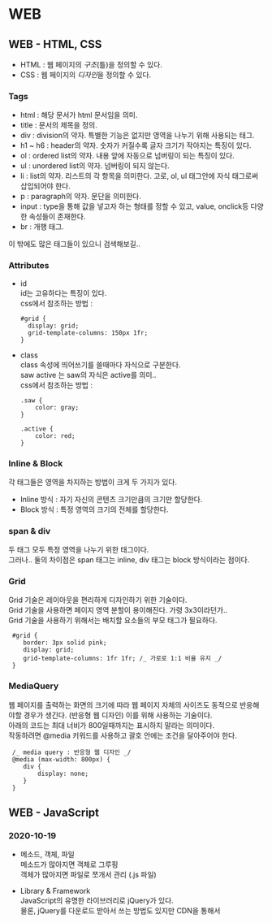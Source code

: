 # WEB

## WEB - HTML, CSS

- HTML : 웹 페이지의 _구조_(틀)을 정의할 수 있다.
- CSS : 웹 페이지의 *디자인*을 정의할 수 있다.

### Tags

- html : 해당 문서가 html 문서임을 의미.
- title : 문서의 제목을 정의.
- div : division의 약자. 특별한 기능은 없지만 영역을 나누기 위해 사용되는 태그.
- h1 ~ h6 : header의 약자. 숫자가 커질수록 글자 크기가 작아지는 특징이 있다.
- ol : ordered list의 약자. 내용 앞에 자동으로 넘버링이 되는 특징이 있다.
- ul : unordered list의 약자. 넘버링이 되지 않는다.
- li : list의 약자. 리스트의 각 항목을 의미한다. 고로, ol, ul 태그안에 자식 태그로써 삽입되어야 한다.
- p : paragraph의 약자. 문단을 의미한다.
- input : type을 통해 값을 넣고자 하는 형태를 정할 수 있고, value, onclick등 다양한 속성들이 존재한다.
- br : 개행 태그.

이 밖에도 많은 태그들이 있으니 검색해보길..

### Attributes

- id  
  id는 고유하다는 특징이 있다.  
  css에서 참조하는 방법 :

  ```
  #grid {
    display: grid;
    grid-template-columns: 150px 1fr;
  }
  ```

- class  
   class 속성에 띄어쓰기를 쓸때마다 자식으로 구분한다.  
   saw active 는 saw의 자식은 active를 의미..  
   css에서 참조하는 방법 :

  ```
  .saw {
      color: gray;
  }

  .active {
      color: red;
  }
  ```

### Inline & Block

각 태그들은 영역을 차지하는 방법이 크게 두 가지가 있다.

- Inline 방식 : 자기 자신의 콘텐츠 크기만큼의 크기만 할당한다.
- Block 방식 : 특정 영역의 크기의 전체를 할당한다.

### span & div

두 태그 모두 특정 영역을 나누기 위한 태그이다.  
그러나.. 둘의 차이점은 span 태그는 inline, div 태그는 block 방식이라는 점이다.

### Grid

Grid 기술은 레이아웃을 편리하게 디자인하기 위한 기술이다.  
Grid 기술을 사용하면 페이지 영역 분할이 용이해진다. 가령 3x3이라던가..  
Grid 기술을 사용하기 위해서는 배치할 요소들의 부모 태그가 필요하다.

```
 #grid {
    border: 3px solid pink;
    display: grid;
    grid-template-columns: 1fr 1fr; /_ 가로로 1:1 비율 유지 _/
 }
```

### MediaQuery

웹 페이지를 출력하는 화면의 크기에 따라 웹 페이지 자체의 사이즈도 동적으로 반응해야할 경우가 생긴다. (반응형 웹 디자인) 이를 위해 사용하는 기술이다.  
아래의 코드는 최대 너비가 800일때까지는 표시하지 말라는 의미이다.  
작동하려면 @media 키워드를 사용하고 괄호 안에는 조건을 달아주어야 한다.

```
 /_ media query : 반응형 웹 디자인 _/
 @media (max-width: 800px) {
    div {
        display: none;
    }
 }
```

## WEB - JavaScript

### 2020-10-19

- 메소드, 객체, 파일  
  메소드가 많아지면 객체로 그루핑  
  객체가 많아지면 파일로 쪼개서 관리 (.js 파일)

- Library & Framework  
  JavaScript의 유명한 라이브러리로 jQuery가 있다.  
  물론, jQuery를 다운로드 받아서 쓰는 방법도 있지만 CDN을 통해서 <script scr="xxx"> 키워드를 사용하여 스크립트를 import하는 방법도 있다..  
  CDN : Content Delivery Network 의 약자. (https://jquery.com/download/)

- jQuery  
  \$('xx:) : 해당 모든 태그를 제어하겠다는 의미
  .css() : 스타일을 위한 메소드

## WEB - Node.js

### 2020-10-19

Nodejs를 통해 웹 애플리케이션을 만들어보자.  
웹 애플리케이션은 HTML같은 문서들을 자동으로 만들 수 있다. 직접 작성하지 않고도..

극단적으로 생각해보자. 만약 1억개의 웹 페이지에 있는 ol 태그들을 ul 태그들로 바꿔야 한다면 수작업을 하면 매우 힘들지 않을까? 이를 해결할 수 있는 도구가 Node.js이다.

웹은 클라이언트와 서버 사이에 request, response관계에 있다.  
Node.js는 웹 서버로써의 기능을 수행할 것이다.

### 2020-10-20

- 템플릿 리터럴 (JavaScript)  
  템플릿 리터럴은 `기호를 사용하면 된다. 템플릿 리터럴을 사용하면 변수를 \${}로 대체할 수 있으며 개행문자와 같은 특수기호를 따로 사용하지 않아도 된다.

- URL  
  URL의 형식에 대해 알아보자.  
   'http://opentutorials.org:3000/main?id=HTML&page=12'  
  **http** : hyper text transfer protocol, 사용자가 서버에 접속할 때의 방식. 웹 브라우저와 웹 서버가 데이터를 주고 받기 위한 프로토콜  
  **opentutorials.org** : host(domain)  
  **3000** : 3000번 포트와 연결되어 있는 서버와 통신. 3000번 포트에 nodejs 서버를 실행시킨 것. 단, 80번 포트를 통해서 실행시킨 경우 접속할 때에는 80번이 생략 가능하다. 전세계적으로 80번을 쓰기 때문.  
  **main** : path  
  **?id=HTML&page=12** : _query string_, 요청할 때 전달할 정보. ?로 시작하는 것으로 약속되어 있다.

- Query String  
  Query String을 통해 동적인 웹 페이지를 제공할 수 있다. (틀이 같다는 전재에서) 똑같은 템플릿에 데이터만 다른 경우 어떡해야 하는가? 에 대한 문제를 해결할 수 있는 것이다.

  ```
      var queryData = url.parse(\_url, true).query;
      var title = queryData.id;
  ```

  queryData에는 특정 객체가 생성된다. 이 객체는 URL의 /? 뒤에 오는 정보들을 담고 있다. 그래서, id에 대한 정보를 담고 있다면 위의 title 변수처럼 객체안의 정보를 참조하여 템플릿 리터럴을 사용해 동적인 웹 페이지를 제공할 수 있게 된다.

- fs (File System)  
  fs.fileRead(path, options, callback) 메소드를 통해 주어진 Query String에 따라 알맞는 파일(웹 페이지)을 로드할 수 있다. 물론 서버단의 스크립트가 수정되면 nodejs를 재구동해야 하지만, 각 웹 페이지의 수정사항을 반영할 때에는 파일을 읽어들이는 구조이기 때문에 nodejs를 재구동할 필요가 없다.

  fs.readdir(path, callback) 메소드를 통해 해당 디렉터리의 파일목록들을 읽어들일 수 있다.

- Synchronous & Asynchronous  
  Synchronous는 동기, Asynchronous는 비동기라는 의미이다. 동기는 하나의 작업이 끝날 때까지 다음 작업을 실행하지 않는다. 반대로 비동기는 하나의 작업이 끝나지 않더라도 다른 작업을 수행함을 의미한다. (병렬적)  
  Node.js는 **비동기**를 위한 기능들이 포함되어 있다.  
  예를 들어보자..

  ```
  fs.readFile(path[, options], callback)
  fs.readFileSync(path[, options])
  ```

- Callback  
  함수를 인자로써 넘길 수 있다. 그리고 특정작업이 끝나면 인자로 넘겨준 콜백메소드를 호출하여 해당 작업을 수행하는 것을 의미한다.

  ```
  var a = function () {
  console.log("A");
  };

  function slowfunc(callback) {
  callback();
  }

  slowfunc(a);
  ```

- NPM (Node Package Manager)
  Nodsjs에서 NPM을 통해 패키지(일종의 모듈)을 설치 및 관리할 수 있다.  
  pm2를 통해 우리가 Nodejs를 통해 만든 프로그램을 패키지화 시켜 관리할 수 있다.

  ```
  // pm2 패키지 설치
  npm install pm2 -g

  // pm2 패키지를 통해 우리가 만든 프로그램을 실행
  pm2 start main.js

  // pm2 패키지를 통해 실행되고 있는 프로그램을 모니터링
  pm2 monit

  // pm2 패키지를 통해 실행되고 있는 프로그램 리스트 출력
  pm2 list

  // pm2 패키지를 통해 실행되고 있는 프로그램을 stop
  pm2 stop main.js

  // --watch 옵션을 붙이게 되면 변경사항이 생기더라도 재구동을 할 필요가 없음.
  pm2 start main.js --watch

  // 문제점이 발생하면 로그를 출력하여 오류를 발견 가능.
  pm2 log
  ```

- HTML Form  
   사용자가 서버쪽으로 데이터를 전송하기 위한 방식.  
   HTML 문서에서 form 태그를 사용하면 된다. form 태그의 속성으로 action이 사용되는데 이는 어디로 입력받은 데이터를 전송할 것인지를 의미한다. 그리고 어떤 데이터를 전송할 것인지를 알아야 하므로 name속성을 사용해야 한다.

  ```
  <form action="http://localhost:3000/process_create">
    <p><input type="text" name="title" /></p>
    <p>
        <textarea name="description"></textarea>
    </p>
    <p>
        <input type="submit" />
    </p>
  </form>
  ```

  http://localhost:3000/process_create?title=111&description=222  
  title과 description에 입력한 값으로 쿼리스트링이 만들어지는 것을 확인할 수 있다.

  그러나 이 방법은 좋은 방법이 아니다. URL에 데이터가 포함되어 있기 때문에 누군가가 이를 악용할 수 있기 때문이다. (GET 방식)

  ```
  <form action="http://localhost:3000/process_create" method="POST">
  <p><input type="text" name="title" /></p>
  <p>
      <textarea name="description"></textarea>
  </p>
  <p>
      <input type="submit" />
  </p>
  </form>
  ```

  허나, 위와 같이 method속성에 POST값을 주게 되면 쿼리 스트링의 데이터를 URL에 노출시키지 않고 요청할 수 있게 된다.

- GET 방식 & POST 방식  
  출처 : https://hongsii.github.io/2017/08/02/what-is-the-difference-get-and-post/  
   *GET 방식*은 **서버로부터 정보를 조회**하기 위해 설계된 메소드입니다. GET은 요청을 전송할 때 필요한 데이터를 Body에 담지 않고, **쿼리스트링**을 통해 전송합니다. 쿼리스트링을 사용하게 되면 URL에 **조회 조건**을 표시하기 때문에 특정 페이지를 **링크하거나 북마크**할 수 있습니다.

  쿼리스트링을 포함한 URL의 샘플은 아래와 같습니다. 여기서 요청 파라미터명은 name1, name2이고, 각각의 파라미터는 value1, value2라는 값으로 서버에 요청을 보내게 됩니다.

  www.example-url.com/resources?name1=value1&name2=value2

  그리고 GET은 불필요한 요청을 제한하기 위해 요청이 캐시될 수 있습니다. js, css, 이미지 같은 정적 컨텐츠는 데이터양이 크고, 변경될 일이 적어서 반복해서 동일한 요청을 보낼 필요가 없습니다. **정적 컨텐츠를 요청**하고 나면 브라우저에서는 **요청을 캐시**해두고, 동일한 요청이 발생할 때 서버로 요청을 보내지 않고 캐시된 데이터를 사용합니다. 그래서 프론트엔드 개발을 하다보면 **정적 컨텐츠가 캐시돼 컨텐츠를 변경해도 내용이 바뀌지 않는 경우**가 종종 발생합니다. 이 때는 브라우저의 캐시를 지워주면 다시 컨텐츠를 조회하기 위해 서버로 요청을 보내게 됩니다.

  *POST 방식*은 **리소스를 생성/변경/삭제**하기 위해 설계되었기 때문에 GET과 달리 전송해야될 데이터를 **HTTP 메세지의 Body에 담아서** 전송합니다. HTTP 메세지의 Body는 **길이의 제한없이** 데이터를 전송할 수 있습니다. 그래서 POST 요청은 GET과 달리 **대용량 데이터**를 전송할 수 있습니다. 이처럼 POST는 데이터가 Body로 전송되고 내용이 눈에 보이지 않아 GET보다 보안적인 면에서 안전하다고 생각할 수 있지만, POST 요청도 크롬 개발자 도구, Fiddler와 같은 툴로 요청 내용을 확인할 수 있기 때문에 민감한 데이터의 경우에는 반드시 **암호화**해 전송해야 합니다. (크롬 브라우저 - 개발자 도구 - Network - Form Data에서 확인이 가능)

  그리고 POST로 요청을 보낼 때는 요청 **헤더의 Content-Type에 요청 데이터의 타입을 표시**해야 합니다. 데이터 타입을 표시하지 않으면 서버는 내용이나 URL에 포함된 리소스의 확장자명 등으로 데이터 타입을 유추합니다. 만약, 알 수 없는 경우에는 application/octet-stream로 요청을 처리합니다.

### 2020-10-26

**CRUD (Create, Read, Update, Delete)**

- READ 기능 구현하기

```
if (pathname == "/create_process") {
    var body = "";

    /* data 이벤트 */
    // web 브라우저가 post방식으로 데이터를 전송할 때 데이터가 많으면 무리가 갈 수 있다.
    // node.js에서는 post 방식으로 전송된 데이터가 많을 때를 대비해서..
    request.on("data", function (data) {
      // 데이터를 조각내서 수신할 때마다 추가
      body = body + data;

      // 한번에 너무 많은 양이 들어오면 접속을 끊는다.
      if (body.length > 1e6) {
        request.connection.destroy();
      }
    });

    /* end 이벤트 */
    // 정보 수신이 끝난 시점.
    request.on("end", function () {
      var post = qs.parse(body);
      var title = post.title;
      var description = post.description;
    });

    response.writeHead(200);
    response.end("success");
  }
```

- CREATE 기능 구현하기

```
    /* end 이벤트 */
    // 정보 수신이 끝난 시점.
    request.on("end", function () {
      var post = qs.parse(body);
      var title = post.title;
      var description = post.description;

      // 아래의 콜백함수는 에러를 처리하는 부분을 위해 제공됨.
      // 콜백함수가 호출되는 시점 : 파일의 저장이 끝날을 때
      fs.writeFile(`data/${title}`, description, "utf8", function (err) {
        response.writeHead(200);
        response.end("success");
      });
    }
```

그러나.. 생성된 파일을 볼 수 있는 *뷰 페이지*가 필요하다!

**리다이렉션**이 필요하다.  
리다이렉션 : 사용자를 다른 페이지로 보내는 것.

```
    /* end 이벤트 */
    // 정보 수신이 끝난 시점.
    request.on("end", function () {
      var post = qs.parse(body);
      var title = post.title;
      var description = post.description;

      // 아래의 콜백함수는 에러를 처리하는 부분을 위해 제공됨.
      // 콜백함수가 호출되는 시점 : 파일의 저장이 끝날을 때
      fs.writeFile(`data/${title}`, description, "utf8", function (err) {
        response.writeHead(302, { Location: `/?id=${title}` }); // 302 : redirection
        response.end();
      });
    }
```

우리는 여태까지 CREATE 연산을 구현한 것이다. 앞으로 UPDATE도 구현할 것이다..

- UPDATE 기능 구현하기

필요한 것

1. Form
2. Read 기능 - form의 수정할 데이터를 읽기 위한..

```
if (pathname == "/update") {
    fs.readdir("./data/", (err, files) => {
      var list = getFileList(files);
      var description = fs.readFileSync(`data/${title}`, "utf8");
      var control = `<a href="/create">create</a> <a href="/update?id=${title}">update</a>`;
      var form = `
      <form action="http://localhost:3000/update_process" method="POST" placeholder="title">
      <input type="hidden" name="id" value="${title}">
      <p><input type="text" name="title" value="${title}"/></p>
      <p>
        <textarea name="description" placeholder="description">
        ${description}</textarea>
      </p>
      <p>
        <input type="submit" value="UPDATE"/>
      </p>
    </form>
      `;
      var template = templateHTML(title, list, form, control);

      response.writeHead(200); // Success
      response.end(template);
    });
  }
```

input hidden 타입은 특정 파일을 수정할 때, 이름을 수정한 경우 수정된 이름의 파일을 찾을 수 없을 것이다. 그래서 기존의 파일명을 유지하기 위해 존재한다.

```
if (pathname == "/update_process") {
    var body = "";

    request.on("data", function (data) {
      body = body + data;

      if (body.length > 1e6) {
        request.connection.destroy();
      }
    });

    request.on("end", function () {
      var post = qs.parse(body);
      var id = post.id;
      var title = post.title;
      var description = post.description;

      // 파일의 이름 변경
      fs.rename(`data/${id}`, `data/${title}`, function (error) {
        // 파일의 내용 변경
        fs.writeFile(`data/${title}`, description, "utf8", function (err) {
          response.writeHead(302, { Location: `/?id=${title}` });
          response.end();
        });
      });
    });
  }
```

- DELETE 기능 구현하기  
  DELETE 버튼을 눌렀을 때는 특정 페이지로 이동하게끔 링크를 걸어두면 위험하다. 그 이유는 해당 링크를 접근하면 (특히 GET 방식은 요청 URL에 쿼리 스트링이 들어가 있으므로 정보 노출이 더 심하다.) 누구나 데이터를 삭제할 수 있기 때문이다. 그래서 삭제기능은 **form**으로 구현하는게 맞다.

```
if (pathname == "/") {
    fs.readdir("./data/", (err, files) => {
      var list = getFileList(files);
      var description = "Hello, Node.js";
      var template = null;
      var control = null;

      if (title == undefined) {
        title = "Welcome";
        control = "";
      } else {
        description = fs.readFileSync(`data/${title}`, "utf8");
        control = `
        <a href="/create">CREATE</a>
        <a href="/update?id=${title}">UPDATE</a>
        <form action="delete_process" method="post">
          <input type="hidden" name="id" value="${title}">
          <input type="submit" value="delete">
        </form>`;
      }

      template = templateHTML(title, list, description, control);

      if (template != null) {
        response.writeHead(200); // Success
        response.end(template);
      }
    });
  }
```

```
if (pathname == "/delete_process") {
    var body = "";

    request.on("data", function (data) {
      body = body + data;

      if (body.length > 1e6) {
        request.connection.destroy();
      }
    });

    request.on("end", function () {
      var post = qs.parse(body);
      var id = post.id;

      fs.unlink(`data/${id}`, function (error) {
        response.writeHead(302, { Location: `/` }); // 302 : redirection
        response.end();
      });
    });
  }
```

파일을 삭제할 때는 fs객체의 unlink() 메소드를 사용하면 된다. 그리고 삭제한 이후에는 최초의 경로로 리다이렉트를 해줄 필요가 있다.

### 2020-11-10

- Module  
  객체(프로퍼티와 메소드의 집합)들을 **라이브러리**화 시키는 단위이다.  
  라이브러리화를 위해서는 module.exports 키워드를 사용해야 한다.  
  라이브러리화된 모듈은 require() 메소드를 통해 불러올 수 있다.

  ```
  // mo.js

  M = {
    fields:'value',
    func:function(){
      console.log(this.fields);
      }
    }

  module.exports = M;
  ```

  ```
  // mouse.js

  var M = require('./mo.js')
  ```

- Security (오염된 정보가 **입력**된 사례)
  현재 상태에서는 보안 문제가 있다. 무슨 문제냐? 만약 요청 url에 http://localhost:3000/?id=../password.js라고 입력했다고 가정하자. 쿼리스트링의 id에 ../ 부분을 보면 상위디렉터리에 접근이 가능하다는 점이다. 이는 계속 상위디렉터를 타고가면 우리의 하드 디스크에도 접근이 가능하다는 중대한 문제가 존재한다.

  path 모듈의 parse() 메소드를 사용하면 경로를 파싱한 정보를 담고있는 객체를 얻을 수 있다.

  ```
  // lib/pathparse.js

  var path = require('path');

  parsing = path.parse('../password.js');

  console.log(parsing);
  console.log(parsing.base);
  ```

  ```
  // 실행결과

  {
    root: '',
    dir: '..',
    base: 'password.js',
    ext: '.js',
    name: 'password'
  }
  password.js
  ```

  이를 사용하여 base 부분만 뽑아내면 입력정보에 대한 보안을 만족시킬 수 있다.

  ```
  // 기존의 title 변수명을 title_로 바꾸었다.
  var _title = queryData.id;
  var title = _title;
  if (_title != undefined) {
    title = path.parse(_title).base;
  }
  ```

  http://localhost:3000/?id=../password.js 를 url로 입력하고 \_title 변수를 출력해보았다.

  ```
  // pm2 log 결과
  0|main   | ../password.js
  ```

  그러나 오류가 발생했다.

  ```
  0|main   | Error: ENOENT: no such file or directory, open 'data/password.js'
  0|main   |     at Object.openSync (fs.js:462:3)
  0|main   |     at Object.readFileSync (fs.js:364:35)
  0|main   |     at D:\02. Development\WEB\NodeJS\main.js:33:26
  0|main   |     at FSReqCallback.oncomplete (fs.js:156:23) {
  0|main   |   errno: -4058,
  0|main   |   syscall: 'open',
  0|main   |   code: 'ENOENT',
  0|main   |   path: 'data/password.js'
  0|main   | }
  ```

  ../password.js 부분의 base부분(password.js)만 필터링하여 나머지 경로는 제거한 상태로 요청 url을 쏘기 때문에 data/password.js 요청이 찍히는 것이다. (data/../password.js로 찍히지 않고..)

### 2020-11-16

- Security (오염된 정보가 **출력**된 사례)

사용자는 데이터만을 서버에게 요청하여 출력물을 봐야한다. 그러나.. script태그를 사용하면 해당 데이터는 더 이상 데이터가 아닌 하나의 스크립트로 간주하여 실제로 실행된다.

![2020111601](https://user-images.githubusercontent.com/32003817/99250132-893d7b00-284e-11eb-9e39-81849060f2db.PNG)  
![2020111602](https://user-images.githubusercontent.com/32003817/99250398-ef2a0280-284e-11eb-93b6-e7dfde32dc7c.PNG)
